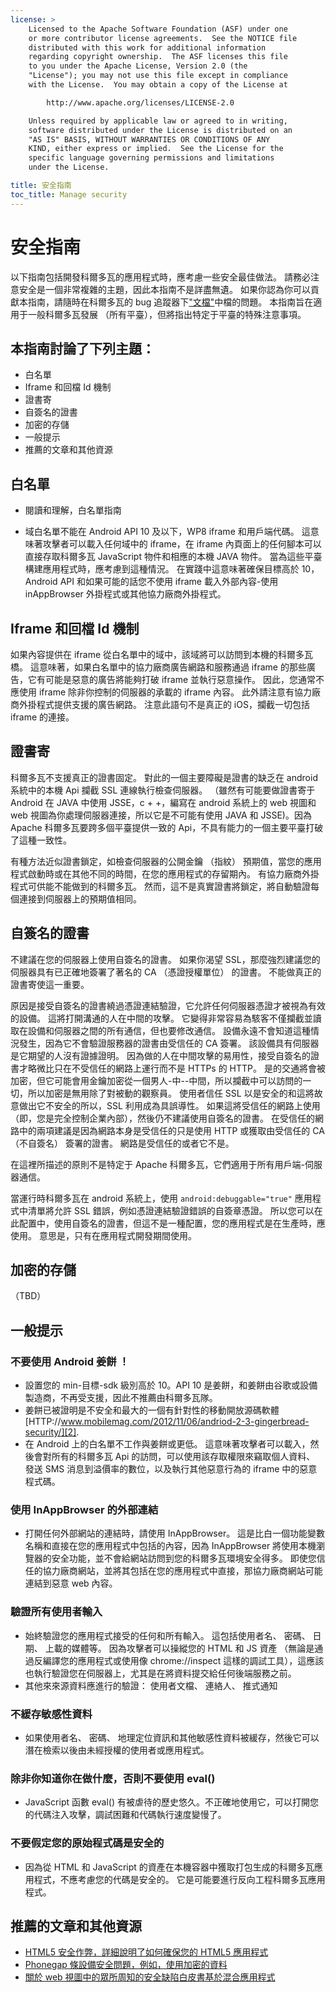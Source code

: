```yaml
---
license: >
    Licensed to the Apache Software Foundation (ASF) under one
    or more contributor license agreements.  See the NOTICE file
    distributed with this work for additional information
    regarding copyright ownership.  The ASF licenses this file
    to you under the Apache License, Version 2.0 (the
    "License"); you may not use this file except in compliance
    with the License.  You may obtain a copy of the License at

        http://www.apache.org/licenses/LICENSE-2.0

    Unless required by applicable law or agreed to in writing,
    software distributed under the License is distributed on an
    "AS IS" BASIS, WITHOUT WARRANTIES OR CONDITIONS OF ANY
    KIND, either express or implied.  See the License for the
    specific language governing permissions and limitations
    under the License.

title: 安全指南
toc_title: Manage security
---
```


# 安全指南

以下指南包括開發科爾多瓦的應用程式時，應考慮一些安全最佳做法。 請務必注意安全是一個非常複雜的主題，因此本指南不是詳盡無遺。 如果你認為你可以貢獻本指南，請隨時在科爾多瓦的 bug 追蹤器下["文檔"][1]中檔的問題。 本指南旨在適用于一般科爾多瓦發展 （所有平臺），但將指出特定于平臺的特殊注意事項。

 [1]: https://issues.apache.org/jira/browse/CB/component/12316407

## 本指南討論了下列主題：

*   白名單
*   Iframe 和回檔 Id 機制
*   證書寄
*   自簽名的證書
*   加密的存儲
*   一般提示
*   推薦的文章和其他資源

## 白名單

*   閱讀和理解，白名單指南

*   域白名單不能在 Android API 10 及以下，WP8 iframe 和用戶端代碼。 這意味著攻擊者可以載入任何域中的 iframe，在 iframe 內頁面上的任何腳本可以直接存取科爾多瓦 JavaScript 物件和相應的本機 JAVA 物件。 當為這些平臺構建應用程式時，應考慮到這種情況。 在實踐中這意味著確保目標高於 10，Android API 和如果可能的話您不使用 iframe 載入外部內容-使用 inAppBrowser 外掛程式或其他協力廠商外掛程式。

## Iframe 和回檔 Id 機制

如果內容提供在 iframe 從白名單中的域中，該域將可以訪問到本機的科爾多瓦橋。 這意味著，如果白名單中的協力廠商廣告網路和服務通過 iframe 的那些廣告，它有可能是惡意的廣告將能夠打破 iframe 並執行惡意操作。 因此，您通常不應使用 iframe 除非你控制的伺服器的承載的 iframe 內容。 此外請注意有協力廠商外掛程式提供支援的廣告網路。 注意此語句不是真正的 iOS，攔截一切包括 iframe 的連接。

## 證書寄

科爾多瓦不支援真正的證書固定。 對此的一個主要障礙是證書的缺乏在 android 系統中的本機 Api 攔截 SSL 連線執行檢查伺服器。 （雖然有可能要做證書寄于 Android 在 JAVA 中使用 JSSE，c + +，編寫在 android 系統上的 web 視圖和 web 視圖為你處理伺服器連接，所以它是不可能有使用 JAVA 和 JSSE)。因為 Apache 科爾多瓦要跨多個平臺提供一致的 Api，不具有能力的一個主要平臺打破了這種一致性。

有種方法近似證書鎖定，如檢查伺服器的公開金鑰 （指紋） 預期值，當您的應用程式啟動時或在其他不同的時間，在您的應用程式的存留期內。 有協力廠商外掛程式可供能不能做到的科爾多瓦。 然而，這不是真實證書將鎖定，將自動驗證每個連接到伺服器上的預期值相同。

## 自簽名的證書

不建議在您的伺服器上使用自簽名的證書。 如果你渴望 SSL，那麼強烈建議您的伺服器具有已正確地簽署了著名的 CA （憑證授權單位） 的證書。 不能做真正的證書寄使這一重要。

原因是接受自簽名的證書繞過憑證連結驗證，它允許任何伺服器憑證才被視為有效的設備。 這將打開溝通的人在中間的攻擊。 它變得非常容易為駭客不僅攔截並讀取在設備和伺服器之間的所有通信，但也要修改通信。 設備永遠不會知道這種情況發生，因為它不會驗證服務器的證書由受信任的 CA 簽署。 該設備具有伺服器是它期望的人沒有證據證明。 因為做的人在中間攻擊的易用性，接受自簽名的證書才略微比只在不受信任的網路上運行而不是 HTTPs 的 HTTP。 是的交通將會被加密，但它可能會用金鑰加密從一個男人-中--中間，所以攔截中可以訪問的一切，所以加密是無用除了對被動的觀察員。 使用者信任 SSL 以是安全的和這將故意做出它不安全的所以，SSL 利用成為具誤導性。 如果這將受信任的網路上使用 （即，您是完全控制企業內部），然後仍不建議使用自簽名的證書。 在受信任的網路中的兩項建議是因為網路本身是受信任的只是使用 HTTP 或獲取由受信任的 CA （不自簽名） 簽署的證書。 網路是受信任的或者它不是。

在這裡所描述的原則不是特定于 Apache 科爾多瓦，它們適用于所有用戶端-伺服器通信。

當運行時科爾多瓦在 android 系統上，使用 `android:debuggable="true"` 應用程式中清單將允許 SSL 錯誤，例如憑證連結驗證錯誤的自簽章憑證。 所以您可以在此配置中，使用自簽名的證書，但這不是一種配置，您的應用程式是在生產時，應使用。 意思是，只有在應用程式開發期間使用。

## 加密的存儲

（TBD）

## 一般提示

### 不要使用 Android 姜餅 ！

*   設置您的 min-目標-sdk 級別高於 10。API 10 是姜餅，和姜餅由谷歌或設備製造商，不再受支援，因此不推薦由科爾多瓦隊。 
*   姜餅已被證明是不安全和最大的一個有針對性的移動開放源碼軟體[HTTP://www.mobilemag.com/2012/11/06/andriod-2-3-gingerbread-security/][2]. 
*   在 Android 上的白名單不工作與姜餅或更低。 這意味著攻擊者可以載入，然後會對所有的科爾多瓦 Api 的訪問，可以使用該存取權限來竊取個人資料、 發送 SMS 消息到溢價率的數位，以及執行其他惡意行為的 iframe 中的惡意程式碼。 

 [2]: http://bgr.com/2012/11/06/android-security-gingerbread-malware/

### 使用 InAppBrowser 的外部連結

*   打開任何外部網站的連結時，請使用 InAppBrowser。 這是比白一個功能變數名稱和直接在您的應用程式中包括的內容，因為 InAppBrowser 將使用本機瀏覽器的安全功能，並不會給網站訪問到您的科爾多瓦環境安全得多。 即使您信任的協力廠商網站，並將其包括在您的應用程式中直接，那協力廠商網站可能連結到惡意 web 內容。 

### 驗證所有使用者輸入

*   始終驗證您的應用程式接受的任何和所有輸入。 這包括使用者名、 密碼、 日期、 上載的媒體等。 因為攻擊者可以操縱您的 HTML 和 JS 資產 （無論是通過反編譯您的應用程式或使用像 chrome://inspect 這樣的調試工具），這應該也執行驗證您在伺服器上，尤其是在將資料提交給任何後端服務之前。 
*   其他來來源資料應進行的驗證： 使用者文檔、 連絡人、 推式通知

### 不緩存敏感性資料

*   如果使用者名、 密碼、 地理定位資訊和其他敏感性資料被緩存，然後它可以潛在檢索以後由未經授權的使用者或應用程式。

### 除非你知道你在做什麼，否則不要使用 eval()

*   JavaScript 函數 eval() 有被虐待的歷史悠久。不正確地使用它，可以打開您的代碼注入攻擊，調試困難和代碼執行速度變慢了。 

### 不要假定您的原始程式碼是安全的

*   因為從 HTML 和 JavaScript 的資產在本機容器中獲取打包生成的科爾多瓦應用程式，不應考慮您的代碼是安全的。 它是可能要進行反向工程科爾多瓦應用程式。 

## 推薦的文章和其他資源

*   [HTML5 安全作弊，詳細說明了如何確保您的 HTML5 應用程式][3]
*   [Phonegap 條設備安全問題，例如，使用加密的資料][4]
*   [關於 web 視圖中的眾所周知的安全缺陷白皮書基於混合應用程式][5]

 [3]: https://www.owasp.org/index.php/HTML5_Security_Cheat_Sheet
 [4]: https://github.com/phonegap/phonegap/wiki/Platform-Security
 [5]: http://www.cis.syr.edu/~wedu/Research/paper/webview_acsac2011.pdf